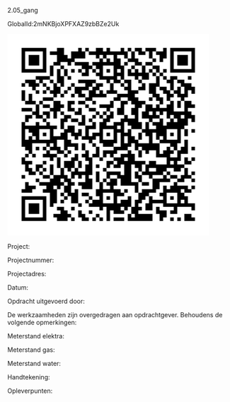 2.05_gang

GlobalId:2mNKBjoXPFXAZ9zbBZe2Uk

![picture](https://github.com/C-Claus/Data-Files/blob/master/QR_codes/KDV/2.05_gang.png)

Project:

Projectnummer:

Projectadres:

Datum:

Opdracht uitgevoerd door:

De werkzaamheden zijn overgedragen aan opdrachtgever. Behoudens de volgende opmerkingen:

Meterstand elektra:

Meterstand gas:

Meterstand water:

Handtekening:

Opleverpunten:
